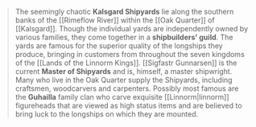 > The seemingly chaotic **Kalsgard Shipyards** lie along the southern banks of the [[Rimeflow River]] within the [[Oak Quarter]] of [[Kalsgard]]. Though the individual yards are independently owned by various families, they come together in a **shipbuilders' guild**. The yards are famous for the superior quality of the longships they produce, bringing in customers from throughout the seven kingdoms of the [[Lands of the Linnorm Kings]]. [[Sigfastr Gunnarsen]] is the current **Master of Shipyards** and is, himself, a master shipwright.
> Many who live in the Oak Quarter supply the Shipyards, including craftsmen, woodcarvers and carpenters. Possibly most famous are the **Guhailla** family clan who carve exquisite [[Linnorm|linnorm]] figureheads that are viewed as high status items and are believed to bring luck to the longships on which they are mounted.









